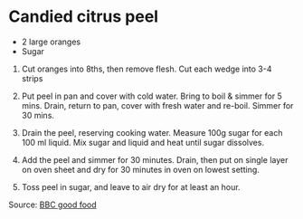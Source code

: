 # Candied citrus peel

* 2 large oranges
* Sugar

1.  Cut oranges into 8ths, then remove flesh. Cut each wedge into 3-4 strips

1.  Put peel in pan and cover with cold water. Bring to boil & simmer for 5 mins.
    Drain, return to pan, cover with fresh water and re-boil. Simmer for 30 mins.

1.  Drain the peel, reserving cooking water.  Measure 100g sugar for each
    100 ml liquid. Mix sugar and liquid and heat until sugar dissolves.
    
1.  Add the peel and simmer for 30 minutes. Drain, then put on single layer
    on oven sheet and dry for 30 minutes in oven on lowest setting.
    
1.  Toss peel in sugar, and leave to air dry for at least an hour.

Source: [BBC good food](http://www.bbcgoodfood.com/recipes/candied-citrus-peel)
